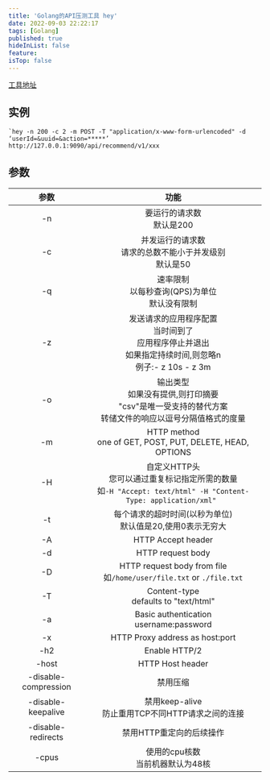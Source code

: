 ```yaml
---
title: 'Golang的API压测工具 hey'
date: 2022-09-03 22:22:17
tags: [Golang]
published: true
hideInList: false
feature: 
isTop: false
---
```

[工具地址](https://github.com/rakyll/hey)

## 实例
```
`hey -n 200 -c 2 -m POST -T "application/x-www-form-urlencoded" -d ‘userId=&uuid=&action=*****’ http://127.0.0.1:9090/api/recommend/v1/xxx
```
## 参数

|参数|功能|
|:---:|:---:|
|-n|要运行的请求数<br>默认是200|
|-c|并发运行的请求数<br>请求的总数不能小于并发级别<br>默认是50|
|-q|速率限制<br>以每秒查询(QPS)为单位<br>默认没有限制|
|-z|发送请求的应用程序配置<br>当时间到了<br>应用程序停止并退出<br>如果指定持续时间,则忽略n<br>例子:- z 10s - z 3m|
|-o|输出类型<br>如果没有提供,则打印摘要<br>"csv"是唯一受支持的替代方案<br>转储文件的响应以逗号分隔值格式的度量|
|-m|HTTP method<br>one of GET, POST, PUT, DELETE, HEAD, OPTIONS|
|-H|自定义HTTP头<br>您可以通过重复标记指定所需的数量<br>如`-H "Accept: text/html" -H "Content-Type: application/xml" `|
|-t|每个请求的超时时间(以秒为单位)<br>默认值是20,使用0表示无穷大|
|-A|HTTP Accept header|
|-d|HTTP request body|
|-D|HTTP request body from file<br>如`/home/user/file.txt` or `./file.txt`|
|-T|Content-type<br>defaults to "text/html"|
|-a|Basic authentication<br>username:password|
|-x|HTTP Proxy address as host:port|
|-h2|Enable HTTP/2|
|-host|HTTP Host header|
|-disable-compression|禁用压缩|
|-disable-keepalive|禁用keep-alive<br>防止重用TCP不同HTTP请求之间的连接|
|-disable-redirects|禁用HTTP重定向的后续操作|
|-cpus|使用的cpu核数<br>当前机器默认为48核|
